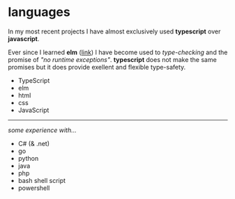 # languages

In my most recent projects I have almost exclusively used __typescript__ over __javascript__.


Ever since I learned **elm** ([link](https://elm-lang.org)) I have become used to _type-checking_ and the promise of _"no runtime exceptions"_. **typescript** does not make the same promises but it does provide exellent and flexible type-safety. 


  - TypeScript
  - elm
  - html
  - css
  - JavaScript
 ______________
 *some experience with...*
  - C# (& .net)
  - go
  - python
  - java
  - php
  - bash shell script
  - powershell


